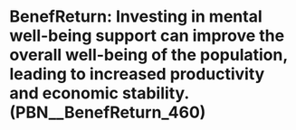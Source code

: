# BenefReturn: __Investing in mental well-being support can improve the overall well-being of the population, leading to increased productivity and economic stability.__ (PBN__BenefReturn_460)

